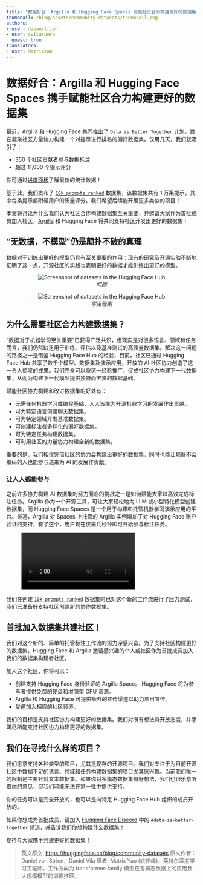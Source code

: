```yaml
---
title: "数据好合：Argilla 和 Hugging Face Spaces 赋能社区合力构建更好的数据集"
thumbnail: /blog/assets/community-datasets/thumbnail.png
authors:
- user: davanstrien
- user: dvilasuero
  guest: true
translators:
- user: MatrixYao
---
```


# 数据好合：Argilla 和 Hugging Face Spaces 携手赋能社区合力构建更好的数据集

最近，Argilla 和 Hugging Face 共同[推出](https://huggingface.co/posts/dvilasuero/680660181190026)了 `Data is Better Together` 计划，旨在凝聚社区力量协力构建一个对提示进行排名的偏好数据集。仅用几天，我们就吸引了：

- 350 个社区贡献者参与数据标注
- 超过 11,000 个提示评分

你可通过[进度面板](https://huggingface.co/spaces/DIBT/prompt-collective-dashboard)了解最新的统计数据！

基于此，我们发布了 [`10k_prompts_ranked`](https://huggingface.co/datasets/DIBT/10k_prompts_ranked) 数据集，该数据集共有 1 万条提示，其中每条提示都附带用户的质量评分。我们希望后续能开展更多类似的项目！

本文将讨论为什么我们认为社区合作构建数据集至关重要，并邀请大家作为首批成员加入社区，[Argilla](https://argilla.io/) 和 Hugging Face 将共同支持社区开发出更好的数据集！

## “无数据，不模型”仍是颠扑不破的真理

数据对于训练出更好的模型仍具有至关重要的作用：[现有的研究](https://huggingface.co/papers/2402.05123)及开源[实验](https://argilla.io/blog/notus7b)不断地证明了这一点，开源社区的实践也表明更好的数据才能训练出更好的模型。

<p align="center"> 
 <img src="https://huggingface.co/datasets/huggingface/documentation-images/resolve/17480bfba418032faec37da19e9c678ac9eeed43/blog/community-datasets/why-model-better.png" alt="Screenshot of datasets in the Hugging Face Hub"><br> 
<em>问题</em> 
 </p> 

<p align="center"> 
 <img src="https://huggingface.co/datasets/huggingface/documentation-images/resolve/17480bfba418032faec37da19e9c678ac9eeed43/blog/community-datasets/data-is-the-answer.png" alt="Screenshot of datasets in the Hugging Face Hub"><br> 
<em>常见答案</em> 
 </p> 

## 为什么需要社区合力构建数据集？

“数据对于机器学习至关重要”已获得广泛共识，但现实是对很多语言、领域和任务而言，我们仍然缺乏用于训练、评估以及基准测试的高质量数据集。解决这一问题的路径之一是借鉴 Hugging Face Hub 的经验，目前，社区已通过 Hugging Face Hub 共享了数千个模型、数据集及演示应用，开放的 AI 社区协力创造了这一令人惊叹的成果。我们完全可以将这一经验推广，促成社区协力构建下一代数据集，从而为构建下一代模型提供独特而宝贵的数据基础。

赋能社区协力构建和改进数据集的好处有：

- 无需任何机器学习或编程基础，人人皆能为开源机器学习的发展作出贡献。
- 可为特定语言创建聊天数据集。
- 可为特定领域开发基准数据集。
- 可创建标注者多样化的偏好数据集。
- 可为特定任务构建数据集。
- 可利用社区的力量协力构建全新的数据集。

重要的是，我们相信凭借社区的协力会构建出更好的数据集，同时也能让那些不会编码的人也能参与进来为 AI 的发展作贡献。

### 让人人都能参与

之前许多协力构建 AI 数据集的努力面临的挑战之一是如何赋能大家以高效完成标注任务。Argilla 作为一个开源工具，可让大家轻松地为 LLM 或小型特化模型创建数据集，而 Hugging Face Spaces 是一个用于构建和托管机器学习演示应用的平台。最近，Argilla 对 Spaces 上托管的 Argilla 实例增加了对 Hugging Face 账户验证的支持，有了这个，用户现在仅需几秒钟即可开始参与标注任务。

<figure class="image table text-center m-0 w-full">
    <video
        style="max-width: 90%; margin: auto;"
        autoplay loop muted playsinline
        src="https://video.twimg.com/ext_tw_video/1757693043619004416/pu/vid/avc1/1068x720/wh3DyY0nMcRJaMki.mp4?tag=12"
    ></video>
</figure>

我们在创建 [`10k_prompts_ranked`](https://huggingface.co/datasets/DIBT/10k_prompts_ranked) 数据集时已对这个新的工作流进行了压力测试，我们已准备好支持社区创建新的协作数据集。

## 首批加入数据集共建社区！

我们对这个新的、简单的托管标注工作流的潜力深感兴奋。为了支持社区构建更好的数据集，Hugging Face 和 Argilla 邀请感兴趣的个人或社区作为首批成员加入我们的数据集构建者社区。

加入这个社区，你将可以：

- 创建支持 Hugging Face 身份验证的 Argilla Space。 Hugging Face 将为参与者提供免费的硬盘和增强型 CPU 资源。
- Argilla 和 Hugging Face 可提供额外的宣传渠道以助力项目宣传。
- 受邀加入相应的社区频道。

我们的目标是支持社区协力构建更好的数据集。我们对所有想法持开放态度，并愿竭尽所能支持社区协力构建更好的数据集。

## 我们在寻找什么样的项目？

我们愿意支持各种类型的项目，尤其是现存的开源项目。我们对专注于为目前开源社区中数据不足的语言、领域和任务构建数据集的项目尤其感兴趣。当前我们唯一的限制是主要针对文本数据集。如果你对多模态数据集有好想法，我们也很乐意听取你的意见，但我们可能无法在第一批中提供支持。

你的任务可以是完全开放的，也可以是向特定 Hugging Face Hub 组织的成员开放的。

如果你想成为首批成员，请加入 [Hugging Face Discord](http://hf.co/join/discord) 中的 `#data-is-better-together` 频道，并告诉我们你想构建什么数据集！

期待与大家携手共建更好的数据集！

> 英文原文: <url> https://huggingface.co/blog/community-datasets </url>
> 原文作者：Daniel van Strien，Daniel Vila
> 译者: Matrix Yao (姚伟峰)，英特尔深度学习工程师，工作方向为 transformer-family 模型在各模态数据上的应用及大规模模型的训练推理。


